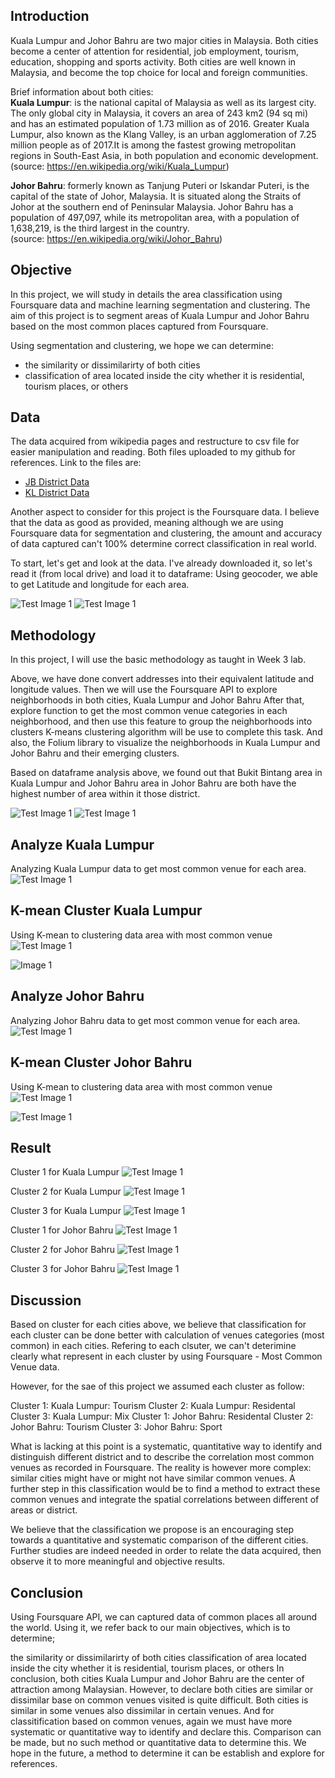 ## Introduction
Kuala Lumpur and Johor Bahru are two major cities in Malaysia. Both cities become a center of attention for residential, job employment, tourism, education, shopping and sports activity. Both cities are well known in Malaysia, and become the top choice for local and foreign communities.

Brief information about both cities:  
**Kuala Lumpur**: is the national capital of Malaysia as well as its largest city. The only global city in Malaysia, it covers an area of 243 km2 (94 sq mi) and has an estimated population of 1.73 million as of 2016. Greater Kuala Lumpur, also known as the Klang Valley, is an urban agglomeration of 7.25 million people as of 2017.It is among the fastest growing metropolitan regions in South-East Asia, in both population and economic development.   
(source: https://en.wikipedia.org/wiki/Kuala_Lumpur)

**Johor Bahru**: formerly known as Tanjung Puteri or Iskandar Puteri, is the capital of the state of Johor, Malaysia. It is situated along the Straits of Johor at the southern end of Peninsular Malaysia. Johor Bahru has a population of 497,097, while its metropolitan area, with a population of 1,638,219, is the third largest in the country.  
(source: https://en.wikipedia.org/wiki/Johor_Bahru)


## Objective
In this project, we will study in details the area classification using Foursquare data and machine learning segmentation and clustering. The aim of this project is to segment areas of Kuala Lumpur and Johor Bahru based on the most common places captured from Foursquare.

Using segmentation and clustering, we hope we can determine:
- the similarity or dissimilarirty of both cities
- classification of area located inside the city whether it is residential, tourism places, or others

## Data
The data acquired from wikipedia pages and restructure to csv file for easier manipulation and reading. Both files uploaded to my github for references. Link to the files are:

- [JB District Data](https://github.com/zaephaer/CapstoneProject/blob/master/JB_disrict.csv)
- [KL District Data](https://github.com/zaephaer/CapstoneProject/blob/master/KL_disrict.csv)

Another aspect to consider for this project is the Foursquare data. I believe that the data as good as provided, meaning although we are using Foursquare data for segmentation and clustering, the amount and accuracy of data captured can't 100% determine correct classification in real world.

To start, let's get and look at the data. I've already downloaded it, so let's read it (from local drive) and load it to dataframe:
Using geocoder, we able to get Latitude and longitude for each area.

![Test Image 1](https://image.ibb.co/coJvKK/code01.png)
![Test Image 1](https://image.ibb.co/dsxNzK/code02.png)


## Methodology
In this project, I will use the basic methodology as taught in Week 3 lab.

Above, we have done convert addresses into their equivalent latitude and longitude values.
Then we will use the Foursquare API to explore neighborhoods in both cities, Kuala Lumpur and Johor Bahru
After that, explore function to get the most common venue categories in each neighborhood,
and then use this feature to group the neighborhoods into clusters
K-means clustering algorithm will be use to complete this task. And also, the Folium library to visualize the neighborhoods in Kuala Lumpur and Johor Bahru and their emerging clusters.

Based on dataframe analysis above, we found out that Bukit Bintang area in Kuala Lumpur and Johor Bahru area in Johor Bahru are both have the highest number of area within it those district.

![Test Image 1](https://image.ibb.co/kF2fKK/code03.png)
![Test Image 1](https://image.ibb.co/cPGqKK/code04.png)


## Analyze Kuala Lumpur
Analyzing Kuala Lumpur data to get most common venue for each area.
![Test Image 1](https://image.ibb.co/fdKMRz/code05.png)


## K-mean Cluster Kuala Lumpur
Using K-mean to clustering data area with most common venue
![Test Image 1](https://image.ibb.co/kXUMRz/code06.png)

![Image 1](https://image.ibb.co/foN86z/code07.png)

## Analyze Johor Bahru
Analyzing Johor Bahru data to get most common venue for each area.
![Test Image 1](https://image.ibb.co/gS84eK/code08.png)


## K-mean Cluster Johor Bahru
Using K-mean to clustering data area with most common venue
![Test Image 1](https://image.ibb.co/n7QjeK/code09.png)

![Test Image 1](https://image.ibb.co/jgcKDe/code10.png)


## Result

Cluster 1 for Kuala Lumpur
![Test Image 1](https://image.ibb.co/bQmRRz/code11.png)

Cluster 2 for Kuala Lumpur
![Test Image 1](https://image.ibb.co/jNPrte/code12.png)

Cluster 3 for Kuala Lumpur
![Test Image 1](https://image.ibb.co/eO1t6z/code13.png)

Cluster 1 for Johor Bahru
![Test Image 1](https://image.ibb.co/h6pPDe/code14.png)

Cluster 2 for Johor Bahru
![Test Image 1](https://image.ibb.co/k44rte/code15.png)

Cluster 3 for Johor Bahru
![Test Image 1](https://image.ibb.co/ncRhzK/code16.png)


## Discussion
Based on cluster for each cities above, we believe that classification for each cluster can be done better with calculation of venues categories (most common) in each cities. Refering to each clsuter, we can't deterimine clearly what represent in each cluster by using Foursquare - Most Common Venue data.

However, for the sae of this project we assumed each cluster as follow:

Cluster 1: Kuala Lumpur: Tourism
Cluster 2: Kuala Lumpur: Residental
Cluster 3: Kuala Lumpur: Mix
Cluster 1: Johor Bahru: Residental
Cluster 2: Johor Bahru: Tourism
Cluster 3: Johor Bahru: Sport

What is lacking at this point is a systematic, quantitative way to identify and distinguish different district and to describe the correlation most common venues as recorded in Foursquare. The reality is however more complex: similar cities might have or might not have similar common venues. A further step in this classification would be to find a method to extract these common venues and integrate the spatial correlations between different of areas or district.

We believe that the classification we propose is an encouraging step towards a quantitative and systematic comparison of the different cities. Further studies are indeed needed in order to relate the data acquired, then observe it to more meaningful and objective results.


## Conclusion
Using Foursquare API, we can captured data of common places all around the world. Using it, we refer back to our main objectives, which is to determine;

the similarity or dissimilarirty of both cities
classification of area located inside the city whether it is residential, tourism places, or others
In conclusion, both cities Kuala Lumpur and Johor Bahru are the center of attraction among Malaysian. However, to declare both cities are similar or dissimilar base on common venues visited is quite difficult. Both cities is similar in some venues also dissimilar in certain venues. And for classitification based on common venues, again we must have more systematic or quantitative way to identify and declare this. Comparison can be made, but no such method or quantitative data to determine this. We hope in the future, a method to determine it can be establish and explore for references.
